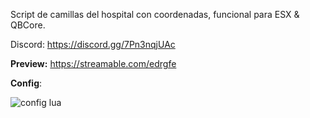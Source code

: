 Script de camillas del hospital con coordenadas, funcional para ESX & QBCore.

Discord: https://discord.gg/7Pn3nqjUAc

**Preview:** https://streamable.com/edrgfe

**Config**:

![config lua](https://github.com/GinkaRP/gnk-camillas/assets/116312031/959a0619-2d8c-4cff-9386-68f93a2e7270)
